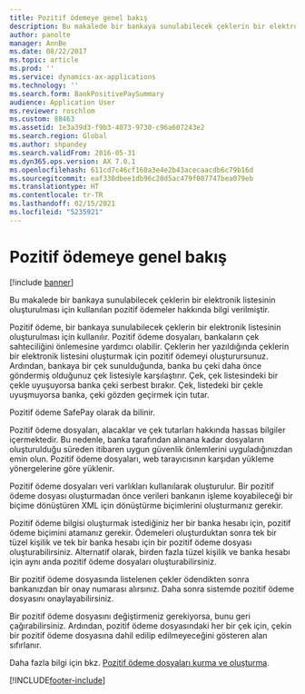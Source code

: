 ```yaml
---
title: Pozitif ödemeye genel bakış
description: Bu makalede bir bankaya sunulabilecek çeklerin bir elektronik listesinin oluşturulması için kullanılan pozitif ödemeler hakkında bilgi verilmiştir.
author: panolte
manager: AnnBe
ms.date: 08/22/2017
ms.topic: article
ms.prod: ''
ms.service: dynamics-ax-applications
ms.technology: ''
ms.search.form: BankPositivePaySummary
audience: Application User
ms.reviewer: roschlom
ms.custom: 88463
ms.assetid: 1e3a39d3-f9b3-4073-9730-c96a607243e2
ms.search.region: Global
ms.author: shpandey
ms.search.validFrom: 2016-05-31
ms.dyn365.ops.version: AX 7.0.1
ms.openlocfilehash: 611cd7c46cf160a3e4e2b43acecaacdb6c79b16d
ms.sourcegitcommit: eaf330dbee1db96c20d5ac479f007747bea079eb
ms.translationtype: HT
ms.contentlocale: tr-TR
ms.lasthandoff: 02/15/2021
ms.locfileid: "5235921"
---
```

# <a name="positive-pay-overview"></a>Pozitif ödemeye genel bakış

[!include [banner](../includes/banner.md)]

Bu makalede bir bankaya sunulabilecek çeklerin bir elektronik listesinin oluşturulması için kullanılan pozitif ödemeler hakkında bilgi verilmiştir. 

Pozitif ödeme, bir bankaya sunulabilecek çeklerin bir elektronik listesinin oluşturulması için kullanılır. Pozitif ödeme dosyaları, bankaların çek sahteciliğini önlemesine yardımcı olabilir. Çeklerin her yazıldığında çeklerin bir elektronik listesini oluşturmak için pozitif ödemeyi oluşturursunuz. Ardından, bankaya bir çek sunulduğunda, banka bu çeki daha önce göndermiş olduğunuz çek listesiyle karşılaştırır. Çek, çek listesindeki bir çekle uyuşuyorsa banka çeki serbest bırakır. Çek, listedeki bir çekle uyuşmuyorsa banka, çeki gözden geçirmek için tutar.

Pozitif ödeme SafePay olarak da bilinir. 

Pozitif ödeme dosyaları, alacaklar ve çek tutarları hakkında hassas bilgiler içermektedir. Bu nedenle, banka tarafından alınana kadar dosyaların oluşturulduğu süreden itibaren uygun güvenlik önlemlerini uyguladığınızdan emin olun. Pozitif ödeme dosyaları, web tarayıcısının karşıdan yükleme yönergelerine göre yüklenir. 

Pozitif ödeme dosyaları veri varlıkları kullanılarak oluşturulur. Bir pozitif ödeme dosyası oluşturmadan önce verileri bankanın işleme koyabileceği bir biçime dönüştüren XML için dönüştürme biçimlerini oluşturmanız gerekir. 

Pozitif ödeme bilgisi oluşturmak istediğiniz her bir banka hesabı için, pozitif ödeme biçimini atamanız gerekir. Ödemeleri oluşturduktan sonra tek bir tüzel kişilik ve tek bir banka hesabı için bir pozitif ödeme dosyası oluşturabilirsiniz. Alternatif olarak, birden fazla tüzel kişilik ve banka hesabı için aynı anda pozitif ödeme dosyaları oluşturabilirsiniz. 

Bir pozitif ödeme dosyasında listelenen çekler ödendikten sonra bankanızdan bir onay numarası alırsınız. Daha sonra sistemde pozitif ödeme dosyasını onaylayabilirsiniz. 

Bir pozitif ödeme dosyasını değiştirmeniz gerekiyorsa, bunu geri çağırabilirsiniz. Ardından, pozitif ödeme dosyasındaki her bir çek için, çekin bir pozitif ödeme dosyasına dahil edilip edilmeyeceğini gösteren alan sıfırlanır.

Daha fazla bilgi için bkz. [Pozitif ödeme dosyaları kurma ve oluşturma](set-up-generate-positive-pay-files.md).





[!INCLUDE[footer-include](../../includes/footer-banner.md)]